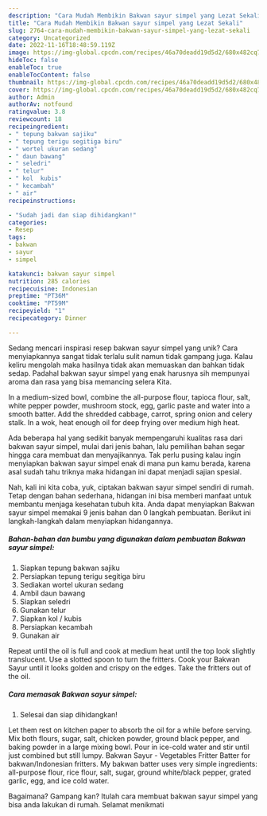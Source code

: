 ```yaml
---
description: "Cara Mudah Membikin Bakwan sayur simpel yang Lezat Sekali"
title: "Cara Mudah Membikin Bakwan sayur simpel yang Lezat Sekali"
slug: 2764-cara-mudah-membikin-bakwan-sayur-simpel-yang-lezat-sekali
category: Uncategorized
date: 2022-11-16T18:48:59.119Z
image: https://img-global.cpcdn.com/recipes/46a70deadd19d5d2/680x482cq70/bakwan-sayur-simpel-foto-resep-utama.jpg
hideToc: false
enableToc: true
enableTocContent: false
thumbnail: https://img-global.cpcdn.com/recipes/46a70deadd19d5d2/680x482cq70/bakwan-sayur-simpel-foto-resep-utama.jpg
cover: https://img-global.cpcdn.com/recipes/46a70deadd19d5d2/680x482cq70/bakwan-sayur-simpel-foto-resep-utama.jpg
author: Admin
authorAv: notfound
ratingvalue: 3.8
reviewcount: 18
recipeingredient:
- " tepung bakwan sajiku"
- " tepung terigu segitiga biru"
- " wortel ukuran sedang"
- " daun bawang"
- " seledri"
- " telur"
- " kol  kubis"
- " kecambah"
- " air"
recipeinstructions:

- "Sudah jadi dan siap dihidangkan!"
categories:
- Resep
tags:
- bakwan
- sayur
- simpel

katakunci: bakwan sayur simpel 
nutrition: 285 calories
recipecuisine: Indonesian
preptime: "PT36M"
cooktime: "PT59M"
recipeyield: "1"
recipecategory: Dinner

---
```





Sedang mencari inspirasi resep bakwan sayur simpel yang unik? Cara menyiapkannya sangat tidak terlalu sulit namun tidak gampang juga. Kalau keliru mengolah maka hasilnya tidak akan memuaskan dan bahkan tidak sedap. Padahal bakwan sayur simpel yang enak harusnya sih mempunyai aroma dan rasa yang bisa memancing selera Kita.





In a medium-sized bowl, combine the all-purpose flour, tapioca flour, salt, white pepper powder, mushroom stock, egg, garlic paste and water into a smooth batter. Add the shredded cabbage, carrot, spring onion and celery stalk. In a wok, heat enough oil for deep frying over medium high heat.

Ada beberapa hal yang sedikit banyak mempengaruhi kualitas rasa dari bakwan sayur simpel, mulai dari jenis bahan, lalu pemilihan bahan segar hingga cara membuat dan menyajikannya. Tak perlu pusing kalau ingin menyiapkan bakwan sayur simpel enak di mana pun kamu berada, karena asal sudah tahu triknya maka hidangan ini dapat menjadi sajian spesial.






Nah, kali ini kita coba, yuk, ciptakan bakwan sayur simpel sendiri di rumah. Tetap dengan bahan sederhana, hidangan ini bisa memberi manfaat untuk membantu menjaga kesehatan tubuh kita. Anda dapat menyiapkan Bakwan sayur simpel memakai 9 jenis bahan dan 0 langkah pembuatan. Berikut ini langkah-langkah dalam menyiapkan hidangannya.

<!--inarticleads1-->

##### Bahan-bahan dan bumbu yang digunakan dalam pembuatan Bakwan sayur simpel:

1. Siapkan  tepung bakwan sajiku
1. Persiapkan  tepung terigu segitiga biru
1. Sediakan  wortel ukuran sedang
1. Ambil  daun bawang
1. Siapkan  seledri
1. Gunakan  telur
1. Siapkan  kol / kubis
1. Persiapkan  kecambah
1. Gunakan  air


Repeat until the oil is full and cook at medium heat until the top look slightly translucent. Use a slotted spoon to turn the fritters. Cook your Bakwan Sayur until it looks golden and crispy on the edges. Take the fritters out of the oil. 

<!--inarticleads2-->

##### Cara memasak Bakwan sayur simpel:


1. Selesai dan siap dihidangkan!

Let them rest on kitchen paper to absorb the oil for a while before serving. Mix both flours, sugar, salt, chicken powder, ground black pepper, and baking powder in a large mixing bowl. Pour in ice-cold water and stir until just combined but still lumpy. Bakwan Sayur - Vegetables Fritter Batter for bakwan/Indonesian fritters. My bakwan batter uses very simple ingredients: all-purpose flour, rice flour, salt, sugar, ground white/black pepper, grated garlic, egg, and ice cold water. 

Bagaimana? Gampang kan? Itulah cara membuat bakwan sayur simpel yang bisa anda lakukan di rumah. Selamat menikmati
